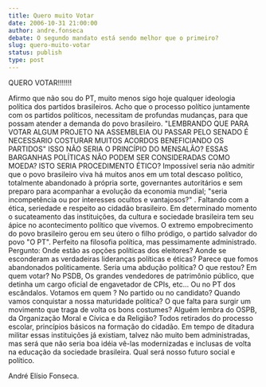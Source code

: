 ```yaml
---
title: Quero muito Votar
date: 2006-10-31 21:00:00
author: andre.fonseca
debate: O segundo mandato está sendo melhor que o primeiro?
slug: quero-muito-votar
status: publish 
type: post
---
```


QUERO VOTAR!!!!!!!
 
 
 Afirmo que não sou do PT, muito menos sigo hoje qualquer ideologia política dos partidos brasileiros. 
 Acho que o processo político juntamente com os partidos políticos, necessitam de profundas mudanças, para que possam atender a demanda do povo brasileiro.
 "LEMBRANDO QUE PARA VOTAR ALGUM PROJETO NA ASSEMBLEIA OU PASSAR PELO SENADO É NECESSARIO COSTURAR MUITOS ACORDOS BENEFICIANDO OS PARTIDOS"
 ISSO NÃO SERIA O PRINCÍPIO DO MENSALÃO?
 ESSAS BARGANHAS POLÍTICAS NÃO PODEM SER CONSIDERADAS COMO MOEDA?
 ISTO SERIA PROCEDIMENTO ÉTICO?
 Impossível seria não admitir que o povo brasileiro viva há muitos anos em um total descaso político, totalmente abandonado à própria sorte, governantes autoritários e sem preparo para acompanhar a evolução da economia mundial; "seria incompetência ou por interesses ocultos e vantajosos?" . Faltando com a ética, seriedade e respeito ao cidadão brasileiro.
 Em determinado momento o sucateamento das instituições, da cultura e sociedade brasileira tem seu ápice no acontecimento político que vivemos. 
 O extremo empobrecimento do povo brasileiro gerou em seu útero o filho pródigo, o partido salvador do povo "O PT". Perfeito na filosofia política, mas pessimamente administrado.
 Pergunto: 
Onde estão as opções políticas dos eleitores?
 Aonde se esconderam as verdadeiras lideranças políticas e éticas?
 Parece que fomos abandonados politicamente.
 Seria uma abdução política?
 O que restou?
 Em quem votar?
 No PSDB, Os grandes vendedores de patrimônio público, que detinha um cargo oficial de engavetador de CPIs, etc...
 Ou no PT dos escândalos.
 Votamos em quem ? 
 No partido ou no candidato?
 Quando vamos conquistar a nossa maturidade política? 
O que falta para surgir um movimento que traga de volta os bons costumes?
 Alguém lembra do OSPB, da Organização Moral e Cívica e da Religião?
Todos retirados do processo escolar, princípios básicos na formação do cidadão.
 Em tempo de ditadura militar essas instituições já existiam, talvez não muito bem administradas, mas será que não seria boa idéia vê-las modernizadas e inclusas de volta na educação da sociedade brasileira.
Qual será nosso futuro social e político.
 
André Elísio Fonseca.
